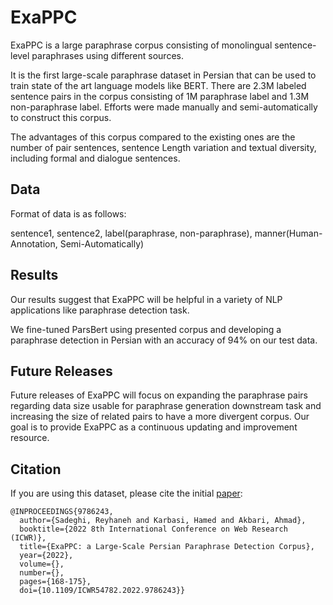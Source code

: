 # ExaPPC
ExaPPC is a large paraphrase corpus consisting of monolingual sentence-level paraphrases using different sources. 

It is the first large-scale paraphrase dataset in Persian that can be used to train state of the art language models like BERT. There are 2.3M labeled sentence pairs in the corpus consisting of 1M paraphrase label and 1.3M non-paraphrase label. Efforts were made manually and semi-automatically to construct this corpus.

The advantages of this corpus compared to the existing ones are the number of pair sentences, sentence Length variation and textual diversity, including formal and dialogue sentences.

## Data
Format of data is as follows:

sentence1, sentence2, label(paraphrase, non-paraphrase), manner(Human-Annotation, Semi-Automatically)

## Results
Our results suggest that ExaPPC will be helpful in a variety of NLP applications like paraphrase detection task.

We fine-tuned ParsBert using presented corpus and developing a paraphrase detection in Persian with an accuracy of 94% on our test data.

## Future Releases
Future releases of ExaPPC will focus on expanding the paraphrase pairs regarding data size usable for paraphrase generation downstream task and increasing the size of related pairs to have a more divergent corpus. Our goal is to provide ExaPPC as a continuous updating and improvement resource.

## Citation
If you are using this dataset, please cite the initial <a href="https://ieeexplore.ieee.org/document/9786243/">paper</a>:

```
@INPROCEEDINGS{9786243,
  author={Sadeghi, Reyhaneh and Karbasi, Hamed and Akbari, Ahmad},
  booktitle={2022 8th International Conference on Web Research (ICWR)}, 
  title={ExaPPC: a Large-Scale Persian Paraphrase Detection Corpus}, 
  year={2022},
  volume={},
  number={},
  pages={168-175},
  doi={10.1109/ICWR54782.2022.9786243}}
  ```
